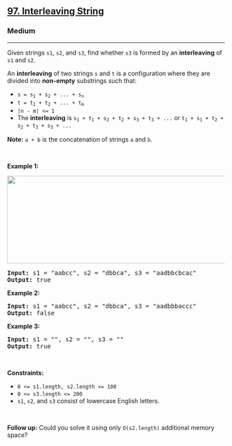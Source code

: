 <h2><a href="https://leetcode.com/problems/interleaving-string/">97. Interleaving String</a></h2><h3>Medium</h3><hr><div style="user-select: auto;"><p style="user-select: auto;">Given strings <code style="user-select: auto;">s1</code>, <code style="user-select: auto;">s2</code>, and <code style="user-select: auto;">s3</code>, find whether <code style="user-select: auto;">s3</code> is formed by an <strong style="user-select: auto;">interleaving</strong> of <code style="user-select: auto;">s1</code> and <code style="user-select: auto;">s2</code>.</p>

<p style="user-select: auto;">An <strong style="user-select: auto;">interleaving</strong> of two strings <code style="user-select: auto;">s</code> and <code style="user-select: auto;">t</code> is a configuration where they are divided into <strong style="user-select: auto;">non-empty</strong> substrings such that:</p>

<ul style="user-select: auto;">
	<li style="user-select: auto;"><code style="user-select: auto;">s = s<sub style="user-select: auto;">1</sub> + s<sub style="user-select: auto;">2</sub> + ... + s<sub style="user-select: auto;">n</sub></code></li>
	<li style="user-select: auto;"><code style="user-select: auto;">t = t<sub style="user-select: auto;">1</sub> + t<sub style="user-select: auto;">2</sub> + ... + t<sub style="user-select: auto;">m</sub></code></li>
	<li style="user-select: auto;"><code style="user-select: auto;">|n - m| &lt;= 1</code></li>
	<li style="user-select: auto;">The <strong style="user-select: auto;">interleaving</strong> is <code style="user-select: auto;">s<sub style="user-select: auto;">1</sub> + t<sub style="user-select: auto;">1</sub> + s<sub style="user-select: auto;">2</sub> + t<sub style="user-select: auto;">2</sub> + s<sub style="user-select: auto;">3</sub> + t<sub style="user-select: auto;">3</sub> + ...</code> or <code style="user-select: auto;">t<sub style="user-select: auto;">1</sub> + s<sub style="user-select: auto;">1</sub> + t<sub style="user-select: auto;">2</sub> + s<sub style="user-select: auto;">2</sub> + t<sub style="user-select: auto;">3</sub> + s<sub style="user-select: auto;">3</sub> + ...</code></li>
</ul>

<p style="user-select: auto;"><strong style="user-select: auto;">Note:</strong> <code style="user-select: auto;">a + b</code> is the concatenation of strings <code style="user-select: auto;">a</code> and <code style="user-select: auto;">b</code>.</p>

<p style="user-select: auto;">&nbsp;</p>
<p style="user-select: auto;"><strong style="user-select: auto;">Example 1:</strong></p>
<img alt="" src="https://assets.leetcode.com/uploads/2020/09/02/interleave.jpg" style="width: 561px; height: 203px; user-select: auto;">
<pre style="user-select: auto;"><strong style="user-select: auto;">Input:</strong> s1 = "aabcc", s2 = "dbbca", s3 = "aadbbcbcac"
<strong style="user-select: auto;">Output:</strong> true
</pre>

<p style="user-select: auto;"><strong style="user-select: auto;">Example 2:</strong></p>

<pre style="user-select: auto;"><strong style="user-select: auto;">Input:</strong> s1 = "aabcc", s2 = "dbbca", s3 = "aadbbbaccc"
<strong style="user-select: auto;">Output:</strong> false
</pre>

<p style="user-select: auto;"><strong style="user-select: auto;">Example 3:</strong></p>

<pre style="user-select: auto;"><strong style="user-select: auto;">Input:</strong> s1 = "", s2 = "", s3 = ""
<strong style="user-select: auto;">Output:</strong> true
</pre>

<p style="user-select: auto;">&nbsp;</p>
<p style="user-select: auto;"><strong style="user-select: auto;">Constraints:</strong></p>

<ul style="user-select: auto;">
	<li style="user-select: auto;"><code style="user-select: auto;">0 &lt;= s1.length, s2.length &lt;= 100</code></li>
	<li style="user-select: auto;"><code style="user-select: auto;">0 &lt;= s3.length &lt;= 200</code></li>
	<li style="user-select: auto;"><code style="user-select: auto;">s1</code>, <code style="user-select: auto;">s2</code>, and <code style="user-select: auto;">s3</code> consist of lowercase English letters.</li>
</ul>

<p style="user-select: auto;">&nbsp;</p>
<p style="user-select: auto;"><strong style="user-select: auto;">Follow up:</strong> Could you solve it using only <code style="user-select: auto;">O(s2.length)</code> additional memory space?</p>
</div>
